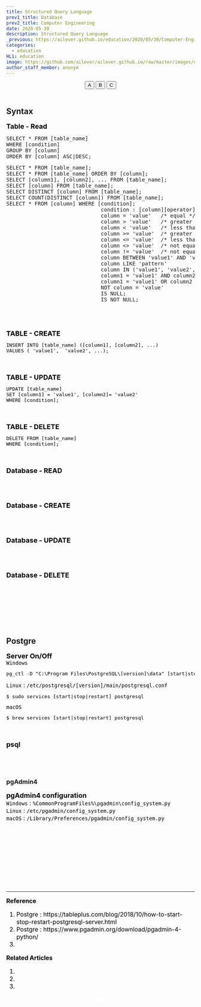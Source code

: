 ```yaml
---
title: Structured Query Language
prev1_title: Database
prev2_title: Computer Engineering
date: 2020-05-30
description: Structured Query Language
_previous: https://ailever.github.io/education/2020/05/30/Computer-Engineering/
categories:
  - education
HL1: education
image: https://github.com/ailever/ailever.github.io/raw/master/images/unsplash/gray_Computer_Engineering.png
author_staff_member: anonym
---
```


<!-- Top Block -->
<div align="center" class="top_btn_box">
  <button class="top_btn" type="button" onclick="location.href='#'">A</button>
  <button class="top_btn" type="button" onclick="location.href='#'">B</button>
  <button class="top_btn" type="button" onclick="location.href='#'">C</button>
</div><br>
<!-- Top Block -->

## Syntax
<!-- Content Block -->
<div align="left" style="font-size:large;font-weight:bold;color:black;background-color:unset;">Table - Read</div>
<pre class="sql-code">
SELECT * FROM [table_name]
WHERE [condition]
GROUP BY [column]
ORDER BY [column] ASC|DESC;
</pre>
<pre class="sql-code">
SELECT * FROM [table_name];
SELECT * FROM [table_name] ORDER BY [column];
SELECT [column1], [column2], ... FROM [table_name];
SELECT [column] FROM [table_name];
SELECT DISTINCT [column] FROM [table_name];
SELECT COUNT(DISTINCT [column]) FROM [table_name];
SELECT * FROM [column] WHERE [condition];
                              condition : [column][operator][value]
                              column = 'value'   /* equal */
                              column > 'value'   /* greater than */
                              column < 'value'   /* less than */
                              column >= 'value'  /* greater than or equal */
                              column <= 'value'  /* less than or equal */
                              column <> 'value'  /* not equal */
                              column != 'value'  /* not equal */
                              column BETWEEN 'value1' AND 'value2'        
                              column LIKE 'pattern'	
                              column IN ('value1', 'value2', ...)
                              column1 = 'value1' AND column2 = 'value2' AND ...
                              column1 = 'value1' OR column2 = 'value2' OR ...
                              NOT column = 'value'
                              IS NULL;
                              IS NOT NULL;
</pre>
<div align="left" style="font-size:medium;font-weight:normal;color:black;background-color:unset;">
  
<br><br></div>
<!-- Content Block -->


<!-- Content Block -->
<div align="left" style="font-size:large;font-weight:bold;color:black;background-color:unset;">TABLE - CREATE</div>
<div align="left" style="font-size:medium;font-weight:normal;color:black;background-color:unset;">
<pre class="sql-code">
INSERT INTO [table_name] ([column1], [column2], ...)
VALUES ( 'value1',  'value2', ...);
</pre>
<br><br></div>
<!-- Content Block -->

<!-- Content Block -->
<div align="left" style="font-size:large;font-weight:bold;color:black;background-color:unset;">TABLE - UPDATE</div>
<div align="left" style="font-size:medium;font-weight:normal;color:black;background-color:unset;">
<pre class="sql-code">
UPDATE [table_name]
SET [column1] = 'value1', [column2]= 'value2'
WHERE [condition];
</pre>
<br><br></div>
<!-- Content Block -->

<!-- Content Block -->
<div align="left" style="font-size:large;font-weight:bold;color:black;background-color:unset;">TABLE - DELETE</div>
<div align="left" style="font-size:medium;font-weight:normal;color:black;background-color:unset;"> 
<pre class="sql-code">
DELETE FROM [table_name]
WHERE [condition];
</pre>
<br><br></div>
<!-- Content Block -->


<!-- Content Block -->
<div align="left" style="font-size:large;font-weight:bold;color:black;background-color:unset;">Database - READ</div>
<div align="left" style="font-size:medium;font-weight:normal;color:black;background-color:unset;">
  
<br><br></div>
<!-- Content Block -->

<!-- Content Block -->
<div align="left" style="font-size:large;font-weight:bold;color:black;background-color:unset;">Database - CREATE</div>
<div align="left" style="font-size:medium;font-weight:normal;color:black;background-color:unset;">
  
<br><br></div>
<!-- Content Block -->

<!-- Content Block -->
<div align="left" style="font-size:large;font-weight:bold;color:black;background-color:unset;">Database - UPDATE</div>
<div align="left" style="font-size:medium;font-weight:normal;color:black;background-color:unset;">
  
<br><br></div>
<!-- Content Block -->

<!-- Content Block -->
<div align="left" style="font-size:large;font-weight:bold;color:black;background-color:unset;">Database - DELETE</div>
<div align="left" style="font-size:medium;font-weight:normal;color:black;background-color:unset;">
  
<br><br></div>
<!-- Content Block -->



<br><br><br>
## Postgre
<!-- Content Block -->
<div align="left" style="font-size:large;font-weight:bold;color:black;background-color:unset;">Server On/Off</div>
<div align="left" style="font-size:medium;font-weight:normal;color:black;background-color:unset;">
<code class="code-title">Windows</code>
<pre class="shell-code">
pg_ctl -D "C:\Program Files\PostgreSQL\[version]\data" [start|stop|restart]  
</pre>
<code class="code-title">Linux</code> : <code class="code-path">/etc/postgresql/[version]/main/postgresql.conf</code>
<pre class="shell-code">
$ sudo services [start|stop|restart] postgresql  
</pre>
<code class="code-title">macOS</code>
<pre class="shell-code">
$ brew services [start|stop|restart] postgresql  
</pre>
<br><br></div>
<!-- Content Block -->


<!-- Content Block -->
<div align="left" style="font-size:large;font-weight:bold;color:black;background-color:unset;">psql</div>
<div align="left" style="font-size:medium;font-weight:normal;color:black;background-color:unset;">
  
<br><br></div>
<!-- Content Block -->



### pgAdmin4
<!-- Content Block -->
<div align="left" style="font-size:large;font-weight:bold;color:black;background-color:unset;">pgAdmin4 configuration</div>
<div align="left" style="font-size:medium;font-weight:normal;color:black;background-color:unset;">  
<code class="code-title">Windows</code> : <code class="code-path">%CommonProgramFiles%\pgadmin\config_system.py</code><br>
<code class="code-title">Linux</code> : <code class="code-path">/etc/pgadmin/config_system.py</code><br>
<code class="code-title">macOS</code> : <code class="code-path">/Library/Preferences/pgadmin/config_system.py</code><br>
<br><br></div>
<!-- Content Block -->








<!-- Content Block -->
<div align="left" style="font-size:medium;font-weight:normal;color:black;background-color:unset;">　<br><br></div>
<div align="left" style="font-size:medium;font-weight:normal;color:black;background-color:unset;">　<br><br></div>
<div align="left" style="font-size:medium;font-weight:normal;color:black;background-color:unset;">　<br><br></div>
<!-- Content Block -->

---

<!-- Reference Block -->
<div align="left" style="font-size:medium;font-weight:normal;color:black;background-color:unset;">
<b>Reference</b>
<ol>
  <li>Postgre : https://tableplus.com/blog/2018/10/how-to-start-stop-restart-postgresql-server.html</li>
  <li>Postgre : https://www.pgadmin.org/download/pgadmin-4-python/</li>
  <li></li>
</ol>
</div>
<!-- Reference Block -->

<!-- Article Block -->
<div align="left" style="font-size:medium;font-weight:normal;color:black;background-color:unset;">
<b>Related Articles</b>
<ol>
  <li></li>
  <li></li>
  <li></li>
</ol>
</div>
<!-- Article Block -->

<!-- Bottom Block -->
<div align="center" class="bottom_btn_box">
  <span class="bottom_btn"><a href="https://github.com/ailever/ailever.github.io/blob/master/_posts/education/2020-05-30-_CE-en-sql.md" target="_blank" style="color:white">Edit</a></span>
</div>
<!-- Bottom Block -->

<!-- Notice
# Mathematical Expression
- outline : $  $
- inline  : $$  $$

# Default Div Tag
- align : left, right, center
- font-size : xx-small, x-small, small, medium, large, x-large, xx-large
- font-weight : normal, bold
- color : red, orange, yellow, green, cyan, blue, purple, pink, white, gray, brown
- background-color : red, orange, yellow, green, cyan, blue, purple, pink, white, gray, brown

# Html Ref
- color code : https://htmlcolorcodes.com/
- tags : https://www.w3schools.com/tags/default.asp
- attributes : https://www.w3schools.com/tags/ref_attributes.asp
Notice -->


